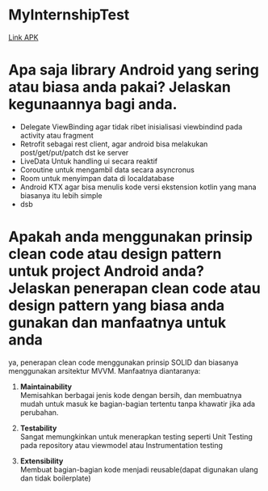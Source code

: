# MyInternshipTest

[Link APK](https://github.com/priambudi19/MyInternshipTest/blob/master/apk/app-debug.apk)

# Apa saja library Android yang sering atau biasa anda pakai? Jelaskan kegunaannya bagi anda. 
 - Delegate ViewBinding
 agar tidak ribet inisialisasi viewbindind pada activity atau fragment
 - Retrofit
  sebagai rest client, agar android bisa melakukan post/get/put/patch dst ke server
 - LiveData
 Untuk handling ui secara reaktif 
 - Coroutine
untuk mengambil data secara asyncronus
- Room
untuk menyimpan data di localdatabase 
- Android KTX
agar bisa menulis kode versi ekstension kotlin yang mana biasanya itu lebih simple 
- dsb

# Apakah anda menggunakan prinsip clean code atau design pattern untuk    project Android anda? Jelaskan penerapan clean code atau design pattern yang biasa anda  gunakan dan manfaatnya untuk anda

ya, penerapan clean code menggunakan prinsip SOLID dan biasanya menggunakan arsitektur MVVM. Manfaatnya diantaranya:
1.  **Maintainability**  
    Memisahkan berbagai jenis kode dengan bersih, dan membuatnya mudah untuk masuk ke bagian-bagian tertentu tanpa khawatir jika ada perubahan. 
    
2.  **Testability**  
Sangat memungkinkan untuk menerapkan testing seperti Unit Testing pada repository atau viewmodel atau Instrumentation testing
    
4.  **Extensibility**  
  Membuat bagian-bagian kode menjadi reusable(dapat digunakan ulang dan tidak boilerplate)

